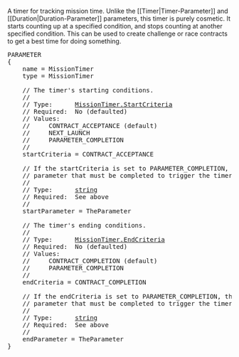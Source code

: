 A timer for tracking mission time.  Unlike the [[Timer|Timer-Parameter]] and [[Duration|Duration-Parameter]] parameters, this timer is purely cosmetic.  It starts counting up at a specified condition, and stops counting at another specified condition.  This can be used to create challenge or race contracts to get a best time for doing something.

<pre>
PARAMETER
{
    name = MissionTimer
    type = MissionTimer

    // The timer's starting conditions.
    //
    // Type:      <a href="Enumeration-Type">MissionTimer.StartCriteria</a>
    // Required:  No (defaulted)
    // Values:
    //     CONTRACT_ACCEPTANCE (default)
    //     NEXT_LAUNCH
    //     PARAMETER_COMPLETION
    //
    startCriteria = CONTRACT_ACCEPTANCE

    // If the startCriteria is set to PARAMETER_COMPLETION, the name of the
    // parameter that must be completed to trigger the timer start.
    //
    // Type:      <a href="String-Type">string</a>
    // Required:  See above
    //
    startParameter = TheParameter

    // The timer's ending conditions.
    //
    // Type:      <a href="Enumeration-Type">MissionTimer.EndCriteria</a>
    // Required:  No (defaulted)
    // Values:
    //     CONTRACT_COMPLETION (default)
    //     PARAMETER_COMPLETION
    //
    endCriteria = CONTRACT_COMPLETION

    // If the endCriteria is set to PARAMETER_COMPLETION, the name of the
    // parameter that must be completed to trigger the timer end.
    //
    // Type:      <a href="String-Type">string</a>
    // Required:  See above
    //
    endParameter = TheParameter
}
</pre>
